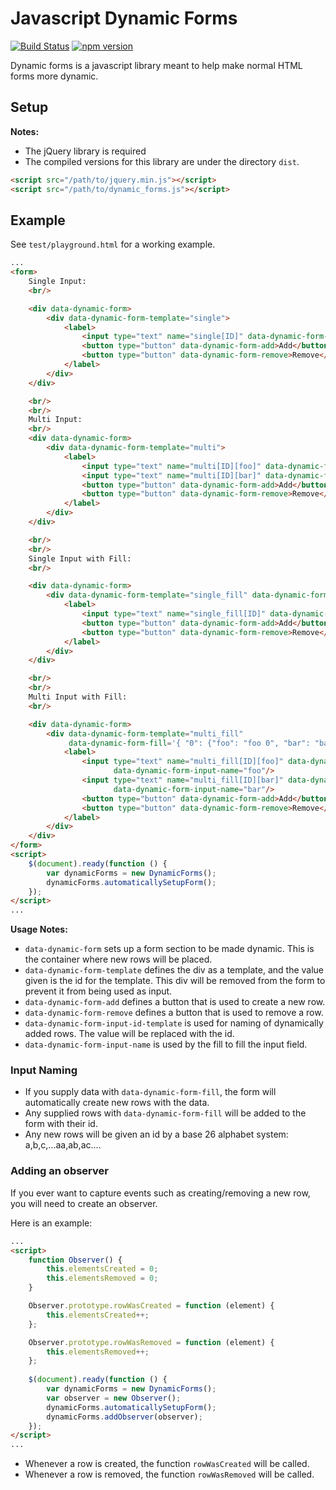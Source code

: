 # Javascript Dynamic Forms

[![Build Status](https://travis-ci.org/rubyrainbows/dynamic-forms.svg?branch=master)](https://travis-ci.org/rubyrainbows/dynamic-forms)
[![npm version](https://badge.fury.io/js/%40rubyrainbows%2Fdynamic-forms.svg)](https://badge.fury.io/js/%40rubyrainbows%2Fdynamic-forms)

Dynamic forms is a javascript library meant to help make normal HTML forms more dynamic.

## Setup

**Notes:**
* The jQuery library is required
* The compiled versions for this library are under the directory `dist`.

```html
<script src="/path/to/jquery.min.js"></script>
<script src="/path/to/dynamic_forms.js"></script>
```

## Example
See `test/playground.html` for a working example.
```html
...
<form>
    Single Input:
    <br/>

    <div data-dynamic-form>
        <div data-dynamic-form-template="single">
            <label>
                <input type="text" name="single[ID]" data-dynamic-form-input-id-template="ID"/>
                <button type="button" data-dynamic-form-add>Add</button>
                <button type="button" data-dynamic-form-remove>Remove</button>
            </label>
        </div>
    </div>

    <br/>
    <br/>
    Multi Input:
    <br/>
    <div data-dynamic-form>
        <div data-dynamic-form-template="multi">
            <label>
                <input type="text" name="multi[ID][foo]" data-dynamic-form-input-id-template="ID"/>
                <input type="text" name="multi[ID][bar]" data-dynamic-form-input-id-template="ID"/>
                <button type="button" data-dynamic-form-add>Add</button>
                <button type="button" data-dynamic-form-remove>Remove</button>
            </label>
        </div>
    </div>

    <br/>
    <br/>
    Single Input with Fill:
    <br/>

    <div data-dynamic-form>
        <div data-dynamic-form-template="single_fill" data-dynamic-form-fill='{ "0": "foo", "1": "bar", "344": "foo-bar" }'>
            <label>
                <input type="text" name="single_fill[ID]" data-dynamic-form-input-id-template="ID"/>
                <button type="button" data-dynamic-form-add>Add</button>
                <button type="button" data-dynamic-form-remove>Remove</button>
            </label>
        </div>
    </div>

    <br/>
    <br/>
    Multi Input with Fill:
    <br/>

    <div data-dynamic-form>
        <div data-dynamic-form-template="multi_fill"
             data-dynamic-form-fill='{ "0": {"foo": "foo 0", "bar": "bar 0"}, "1": {"foo": "foo 1", "bar": "bar 1"} }'>
            <label>
                <input type="text" name="multi_fill[ID][foo]" data-dynamic-form-input-id-template="ID"
                       data-dynamic-form-input-name="foo"/>
                <input type="text" name="multi_fill[ID][bar]" data-dynamic-form-input-id-template="ID"
                       data-dynamic-form-input-name="bar"/>
                <button type="button" data-dynamic-form-add>Add</button>
                <button type="button" data-dynamic-form-remove>Remove</button>
            </label>
        </div>
    </div>
</form>
<script>
    $(document).ready(function () {
        var dynamicForms = new DynamicForms();
        dynamicForms.automaticallySetupForm();
    });
</script>
...
```
**Usage Notes:**

* `data-dynamic-form` sets up a form section to be made dynamic. This is the container where new rows will be placed.
* `data-dynamic-form-template` defines the div as a template, and the value given is the id for the template. This div will be removed from the form to prevent it from being used as input.
* `data-dynamic-form-add` defines a button that is used to create a new row.
* `data-dynamic-form-remove` defines a button that is used to remove a row.
* `data-dynamic-form-input-id-template` is used for naming of dynamically added rows. The value will be replaced with the id.
* `data-dynamic-form-input-name` is used by the fill to fill the input field.

### Input Naming

* If you supply data with `data-dynamic-form-fill`, the form will automatically create new rows with the data.
* Any supplied rows with `data-dynamic-form-fill` will be added to the form with their id.
* Any new rows will be given an id by a base 26 alphabet system: a,b,c,...aa,ab,ac....


### Adding an observer

If you ever want to capture events such as creating/removing a new row, you will need to create an observer.

Here is an example:

```html
...
<script>
    function Observer() {
        this.elementsCreated = 0;
        this.elementsRemoved = 0;
    }

    Observer.prototype.rowWasCreated = function (element) {
        this.elementsCreated++;
    };

    Observer.prototype.rowWasRemoved = function (element) {
        this.elementsRemoved++;
    };
    
    $(document).ready(function () {
        var dynamicForms = new DynamicForms();
        var observer = new Observer();
        dynamicForms.automaticallySetupForm();
        dynamicForms.addObserver(observer);
    });
</script>
...
```
* Whenever a row is created, the function `rowWasCreated` will be called.
* Whenever a row is removed, the function `rowWasRemoved` will be called.
